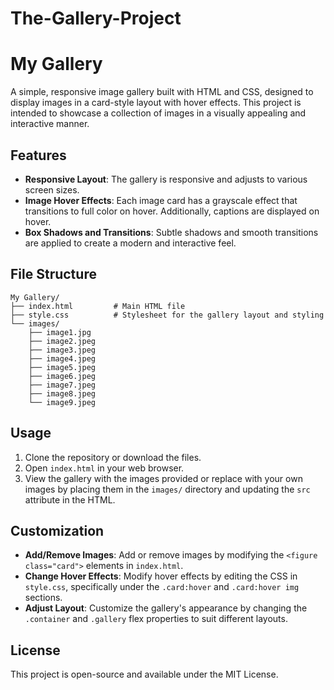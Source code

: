 # The-Gallery-Project

# My Gallery

A simple, responsive image gallery built with HTML and CSS, designed to display images in a card-style layout with hover effects. This project is intended to showcase a collection of images in a visually appealing and interactive manner.

## Features

- **Responsive Layout**: The gallery is responsive and adjusts to various screen sizes.
- **Image Hover Effects**: Each image card has a grayscale effect that transitions to full color on hover. Additionally, captions are displayed on hover.
- **Box Shadows and Transitions**: Subtle shadows and smooth transitions are applied to create a modern and interactive feel.

## File Structure

```
My Gallery/
├── index.html         # Main HTML file
├── style.css          # Stylesheet for the gallery layout and styling
└── images/
    ├── image1.jpg
    ├── image2.jpeg
    ├── image3.jpeg
    ├── image4.jpeg
    ├── image5.jpeg
    ├── image6.jpeg
    ├── image7.jpeg
    ├── image8.jpeg
    └── image9.jpeg
```

## Usage

1. Clone the repository or download the files.
2. Open `index.html` in your web browser.
3. View the gallery with the images provided or replace with your own images by placing them in the `images/` directory and updating the `src` attribute in the HTML.

## Customization

- **Add/Remove Images**: Add or remove images by modifying the `<figure class="card">` elements in `index.html`.
- **Change Hover Effects**: Modify hover effects by editing the CSS in `style.css`, specifically under the `.card:hover` and `.card:hover img` sections.
- **Adjust Layout**: Customize the gallery's appearance by changing the `.container` and `.gallery` flex properties to suit different layouts.

## License

This project is open-source and available under the MIT License.

